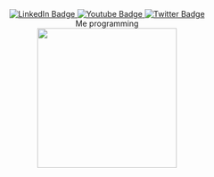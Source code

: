 <div id="header" align="center">
<img src="https://media.giphy.com/media/xTiIzJSKB4l7xTouE8/giphy.gif" alt=""/>
</div>
<div id="badges" align="center"> 
  <a href="your-linkedin-URL">
    <img src="https://img.shields.io/badge/VK-blue?style=for-the-badge&logo=VK&logoColor=white" alt="LinkedIn Badge"/>
  </a>
  <a href="your-youtube-URL">
    <img src="https://img.shields.io/badge/YouTube-red?style=for-the-badge&logo=youtube&logoColor=white" alt="Youtube Badge"/>
  </a>
  <a href="your-twitter-URL">
    <img src="https://img.shields.io/badge/Telegram-blue?style=for-the-badge&logo=telegram&logoColor=white" alt="Twitter Badge"/>
  </a>
</div>
<div id="header" align="center">
<img src="https://komarev.com/ghpvc/?username=flymouse2&style=flat-square&color=blue" alt=""/>
<div id="header" align="center">
 Me programming
<div id="header" align="center">
<img src="https://media.giphy.com/media/zOvBKUUEERdNm/giphy.gif" width="250"/>
